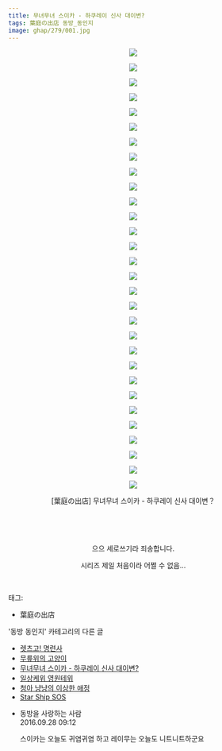 ```yaml
---
title: 무녀무녀 스이카 - 하쿠레이 신사 대이변?
tags: 葉庭の出店 동방_동인지
image: ghap/279/001.jpg
---
```

<div class="article">
<p style="text-align: center; clear: none; float: none;"><img src="{{ site.nasurl }}/ghap/279/001.jpg"/></p>
<p style="text-align: center; clear: none; float: none;"><img src="{{ site.nasurl }}/ghap/279/002.jpg"/></p>
<p style="text-align: center; clear: none; float: none;"><img src="{{ site.nasurl }}/ghap/279/003.jpg"/></p>
<p style="text-align: center; clear: none; float: none;"><img src="{{ site.nasurl }}/ghap/279/004.jpg"/></p>
<p style="text-align: center; clear: none; float: none;"><img src="{{ site.nasurl }}/ghap/279/005.jpg"/></p>
<p style="text-align: center; clear: none; float: none;"><img src="{{ site.nasurl }}/ghap/279/006.jpg"/></p>
<p style="text-align: center; clear: none; float: none;"><img src="{{ site.nasurl }}/ghap/279/007.jpg"/></p>
<p style="text-align: center; clear: none; float: none;"><img src="{{ site.nasurl }}/ghap/279/008.jpg"/></p>
<p style="text-align: center; clear: none; float: none;"><img src="{{ site.nasurl }}/ghap/279/009.jpg"/></p>
<p style="text-align: center; clear: none; float: none;"><img src="{{ site.nasurl }}/ghap/279/010.jpg"/></p>
<p style="text-align: center; clear: none; float: none;"><img src="{{ site.nasurl }}/ghap/279/011.jpg"/></p>
<p style="text-align: center; clear: none; float: none;"><img src="{{ site.nasurl }}/ghap/279/012.jpg"/></p>
<p style="text-align: center; clear: none; float: none;"><img src="{{ site.nasurl }}/ghap/279/013.jpg"/></p>
<p style="text-align: center; clear: none; float: none;"><img src="{{ site.nasurl }}/ghap/279/014.jpg"/></p>
<p style="text-align: center; clear: none; float: none;"><img src="{{ site.nasurl }}/ghap/279/015.jpg"/></p>
<p style="text-align: center; clear: none; float: none;"><img src="{{ site.nasurl }}/ghap/279/016.jpg"/></p>
<p style="text-align: center; clear: none; float: none;"><img src="{{ site.nasurl }}/ghap/279/017.jpg"/></p>
<p style="text-align: center; clear: none; float: none;"><img src="{{ site.nasurl }}/ghap/279/018.jpg"/></p>
<p style="text-align: center; clear: none; float: none;"><img src="{{ site.nasurl }}/ghap/279/019.jpg"/></p>
<p style="text-align: center; clear: none; float: none;"><img src="{{ site.nasurl }}/ghap/279/020.jpg"/></p>
<p style="text-align: center; clear: none; float: none;"><img src="{{ site.nasurl }}/ghap/279/021.jpg"/></p>
<p style="text-align: center; clear: none; float: none;"><img src="{{ site.nasurl }}/ghap/279/022.jpg"/></p>
<p style="text-align: center; clear: none; float: none;"><img src="{{ site.nasurl }}/ghap/279/023.jpg"/></p>
<p style="text-align: center; clear: none; float: none;"><img src="{{ site.nasurl }}/ghap/279/024.jpg"/></p>
<p style="text-align: center; clear: none; float: none;"><img src="{{ site.nasurl }}/ghap/279/025.jpg"/></p>
<p style="text-align: center; clear: none; float: none;"><img src="{{ site.nasurl }}/ghap/279/026.jpg"/></p>
<p style="text-align: center; clear: none; float: none;"><img src="{{ site.nasurl }}/ghap/279/027.jpg"/></p>
<p style="text-align: center; clear: none; float: none;"><img src="{{ site.nasurl }}/ghap/279/028.jpg"/></p>
<p style="text-align: center; clear: none; float: none;"><img src="{{ site.nasurl }}/ghap/279/029.jpg"/></p>
<p style="text-align: center; clear: none; float: none;"><img src="{{ site.nasurl }}/ghap/279/030.jpg"/></p>
<p style="text-align: center; clear: none; float: none;">[葉庭の出店] 무녀무녀 스이카 - 하쿠레이 신사 대이변？</p>
<p style="text-align: center; clear: none; float: none;"><br/></p>
<p style="text-align: center; clear: none; float: none;"><br/></p>
<p style="text-align: center; clear: none; float: none;">으으 세로쓰기라 죄송합니다.</p>
<p style="text-align: center; clear: none; float: none;">시리즈 제일 처음이라 어쩔 수 없음...</p>
<p><br/></p>
</div><div class="tagTrail">
<p>태그: </p>
<ul>
<li>葉庭の出店</li>
</ul>
</div><div class="another">
<p>'동방 동인지' 카테고리의 다른 글</p>
<ul>
<li><a href="/2016-06-19-ghap_282">렛츠고! 명련사</a></li>
<li><a href="/2016-06-19-ghap_281">무릎위의 고양이</a></li>
<li><a href="/2016-06-19-ghap_279">무녀무녀 스이카 - 하쿠레이 신사 대이변?</a></li>
<li><a href="/2016-06-19-ghap_278">일상케위 영원테위</a></li>
<li><a href="/2016-06-19-ghap_277">청아 냥냥의 이상한 애정</a></li>
<li><a href="/2016-06-19-ghap_276">Star Ship SOS</a></li>
</ul>
</div><div class="cb_module cb_fluid">
<div class="cb_wrt cb_profile">
<div class="comment">
<ul>
<li class="cb_thumb_off" id="comment14815373">
<div class="cb_comment_area">
<div class="cb_info_area">
<div class="cb_section">
<span class="cb_nick_name">동방을 사랑하는 사람</span>
</div>
<div class="cb_section">
<span class="cb_date">2016.09.28 09:12 </span>
</div>
</div>
<div class="cb_dsc_comment">
<p class="cb_dsc">
											스이카는 오늘도 귀염귀염 하고 레이무는 오늘도 니트니트하군요
										</p>
</div>
</div></li>
</ul>
</div>
</div><!-- commentList close -->
</div>